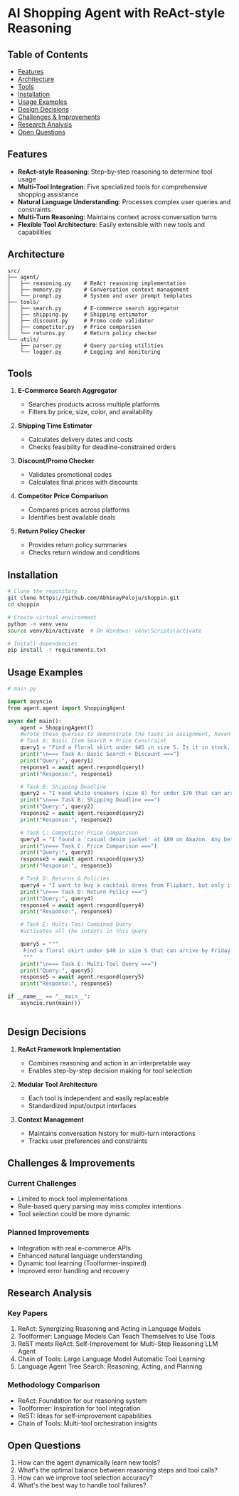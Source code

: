 # AI Shopping Agent with ReAct-style Reasoning

## Table of Contents

- [Features](#features)
- [Architecture](#architecture)
- [Tools](#tools)
- [Installation](#installation)
- [Usage Examples](#usage-examples)
- [Design Decisions](#design-decisions)
- [Challenges & Improvements](#challenges--improvements)
- [Research Analysis](#research-analysis)
- [Open Questions](#open-questions)

## Features

- **ReAct-style Reasoning**: Step-by-step reasoning to determine tool usage
- **Multi-Tool Integration**: Five specialized tools for comprehensive shopping assistance
- **Natural Language Understanding**: Processes complex user queries and constraints
- **Multi-Turn Reasoning**: Maintains context across conversation turns
- **Flexible Tool Architecture**: Easily extensible with new tools and capabilities

## Architecture

```
src/
├── agent/
│   ├── reasoning.py    # ReAct reasoning implementation
│   ├── memory.py       # Conversation context management
│   └── prompt.py       # System and user prompt templates
├── tools/
│   ├── search.py       # E-commerce search aggregator
│   ├── shipping.py     # Shipping estimator
│   ├── discount.py     # Promo code validator
│   ├── competitor.py   # Price comparison
│   └── returns.py      # Return policy checker
└── utils/
    ├── parser.py       # Query parsing utilities
    └── logger.py       # Logging and monitoring
```

## Tools

1. **E-Commerce Search Aggregator**
   - Searches products across multiple platforms
   - Filters by price, size, color, and availability

2. **Shipping Time Estimator**
   - Calculates delivery dates and costs
   - Checks feasibility for deadline-constrained orders

3. **Discount/Promo Checker**
   - Validates promotional codes
   - Calculates final prices with discounts

4. **Competitor Price Comparison**
   - Compares prices across platforms
   - Identifies best available deals

5. **Return Policy Checker**
   - Provides return policy summaries
   - Checks return window and conditions

## Installation

```bash
# Clone the repository
git clone https://github.com/AbhinayPoloju/shoppin.git
cd shoppin

# Create virtual environment
python -m venv venv
source venv/bin/activate  # On Windows: venv\Scripts\activate

# Install dependencies
pip install -r requirements.txt
```

## Usage Examples

```python
# main.py

import asyncio
from agent.agent import ShoppingAgent

async def main():
    agent = ShoppingAgent()
    #wrote these queries to demonstrate the tasks in assignment, haven't used any llm's/nlp for returning responses. just returning json, i like this guy jason
    # Task A: Basic Item Search + Price Constraint
    query1 = "Find a floral skirt under $45 in size S. Is it in stock, and can I apply a discount code 'SILKY69'?"
    print("\n=== Task A: Basic Search + Discount ===")
    print("Query:", query1)
    response1 = await agent.respond(query1)
    print("Response:", response1)

    # Task B: Shipping Deadline
    query2 = "I need white sneakers (size 8) for under $70 that can arrive by Friday."
    print("\n=== Task B: Shipping Deadline ===")
    print("Query:", query2)
    response2 = await agent.respond(query2)
    print("Response:", response2)

    # Task C: Competitor Price Comparison
    query3 = "I found a 'casual denim jacket' at $80 on Amazon. Any better deals?"
    print("\n=== Task C: Price Comparison ===")
    print("Query:", query3)
    response3 = await agent.respond(query3)
    print("Response:", response3)

    # Task D: Returns & Policies
    query4 = "I want to buy a cocktail dress from Flipkart, but only if returns are hassle-free. Do they accept returns?"
    print("\n=== Task D: Return Policy ===")
    print("Query:", query4)
    response4 = await agent.respond(query4)
    print("Response:", response4)

    # Task E: Multi-Tool Combined Query
    #activates all the intents in this query

    query5 = """
     Find a floral skirt under $40 in size S that can arrive by Friday.Check if there are any better deals.Is it in stock, and can I apply a discount code 'SAVE10'?Returns should be hassle-free. Do they accept returns? 
     """
    print("\n=== Task E: Multi-Tool Query ===")
    print("Query:", query5)
    response5 = await agent.respond(query5)
    print("Response:", response5)

if __name__ == "__main__":
    asyncio.run(main())
    
```

## Design Decisions

1. **ReAct Framework Implementation**
   - Combines reasoning and action in an interpretable way
   - Enables step-by-step decision making for tool selection

2. **Modular Tool Architecture**
   - Each tool is independent and easily replaceable
   - Standardized input/output interfaces

3. **Context Management**
   - Maintains conversation history for multi-turn interactions
   - Tracks user preferences and constraints

## Challenges & Improvements

### Current Challenges
- Limited to mock tool implementations
- Rule-based query parsing may miss complex intentions
- Tool selection could be more dynamic

### Planned Improvements
- Integration with real e-commerce APIs
- Enhanced natural language understanding
- Dynamic tool learning (Toolformer-inspired)
- Improved error handling and recovery

## Research Analysis

### Key Papers
1. ReAct: Synergizing Reasoning and Acting in Language Models
2. Toolformer: Language Models Can Teach Themselves to Use Tools
3. ReST meets ReAct: Self-Improvement for Multi-Step Reasoning LLM Agent
4. Chain of Tools: Large Language Model Automatic Tool Learning
5. Language Agent Tree Search: Reasoning, Acting, and Planning

### Methodology Comparison
- ReAct: Foundation for our reasoning system
- Toolformer: Inspiration for tool integration
- ReST: Ideas for self-improvement capabilities
- Chain of Tools: Multi-tool orchestration insights

## Open Questions

1. How can the agent dynamically learn new tools?
2. What's the optimal balance between reasoning steps and tool calls?
3. How can we improve tool selection accuracy?
4. What's the best way to handle tool failures?

